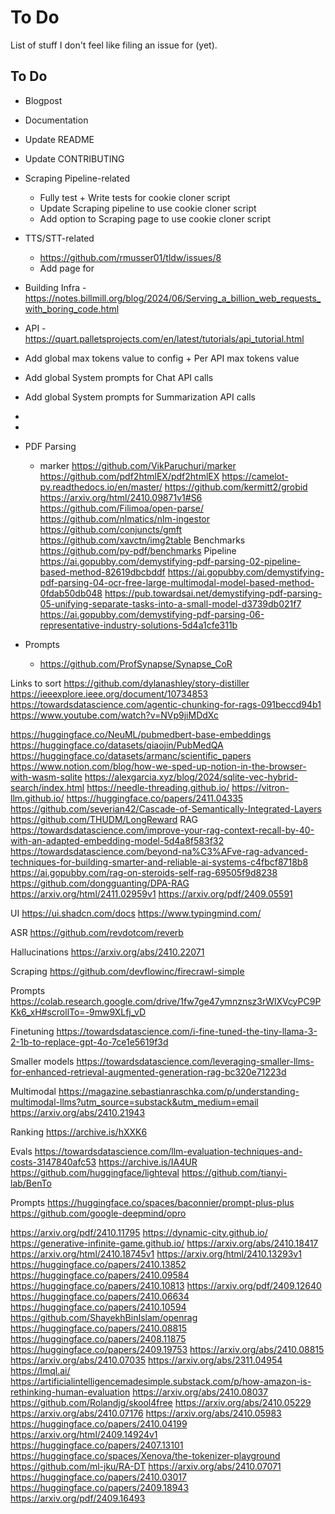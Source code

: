 # To Do

List of stuff I don't feel like filing an issue for (yet).


## To Do
- Blogpost
- Documentation
- Update README
- Update CONTRIBUTING
- Scraping Pipeline-related
    - Fully test + Write tests for cookie cloner script
    - Update Scraping pipeline to use cookie cloner script
    - Add option to Scraping page to use cookie cloner script
- TTS/STT-related
    - https://github.com/rmusser01/tldw/issues/8
    - Add page for 
- Building Infra
      - https://notes.billmill.org/blog/2024/06/Serving_a_billion_web_requests_with_boring_code.html
- API
      - https://quart.palletsprojects.com/en/latest/tutorials/api_tutorial.html
- Add global max tokens value to config + Per API max tokens value
- Add global System prompts for Chat API calls
- Add global System prompts for Summarization API calls
- 
- 
- PDF Parsing
    - marker https://github.com/VikParuchuri/marker
    https://github.com/pdf2htmlEX/pdf2htmlEX
    https://camelot-py.readthedocs.io/en/master/
    https://github.com/kermitt2/grobid
    https://arxiv.org/html/2410.09871v1#S6
    https://github.com/Filimoa/open-parse/
    https://github.com/nlmatics/nlm-ingestor
    https://github.com/conjuncts/gmft
    https://github.com/xavctn/img2table
    Benchmarks
        https://github.com/py-pdf/benchmarks
    Pipeline
        https://ai.gopubby.com/demystifying-pdf-parsing-02-pipeline-based-method-82619dbcbddf
        https://ai.gopubby.com/demystifying-pdf-parsing-04-ocr-free-large-multimodal-model-based-method-0fdab50db048
        https://pub.towardsai.net/demystifying-pdf-parsing-05-unifying-separate-tasks-into-a-small-model-d3739db021f7
        https://ai.gopubby.com/demystifying-pdf-parsing-06-representative-industry-solutions-5d4a1cfe311b

- Prompts
  - https://github.com/ProfSynapse/Synapse_CoR


Links to sort
https://github.com/dylanashley/story-distiller
https://ieeexplore.ieee.org/document/10734853
https://towardsdatascience.com/agentic-chunking-for-rags-091beccd94b1
https://www.youtube.com/watch?v=NVp9jiMDdXc

https://huggingface.co/NeuML/pubmedbert-base-embeddings
https://huggingface.co/datasets/qiaojin/PubMedQA
https://huggingface.co/datasets/armanc/scientific_papers
https://www.notion.com/blog/how-we-sped-up-notion-in-the-browser-with-wasm-sqlite
https://alexgarcia.xyz/blog/2024/sqlite-vec-hybrid-search/index.html
https://needle-threading.github.io/
https://vitron-llm.github.io/
https://huggingface.co/papers/2411.04335
https://github.com/severian42/Cascade-of-Semantically-Integrated-Layers
https://github.com/THUDM/LongReward
RAG
https://towardsdatascience.com/improve-your-rag-context-recall-by-40-with-an-adapted-embedding-model-5d4a8f583f32
https://towardsdatascience.com/beyond-na%C3%AFve-rag-advanced-techniques-for-building-smarter-and-reliable-ai-systems-c4fbcf8718b8
https://ai.gopubby.com/rag-on-steroids-self-rag-69505f9d8238
https://github.com/dongguanting/DPA-RAG
https://arxiv.org/html/2411.02959v1
https://arxiv.org/pdf/2409.05591

UI
https://ui.shadcn.com/docs
https://www.typingmind.com/

ASR
https://github.com/revdotcom/reverb

Hallucinations
https://arxiv.org/abs/2410.22071

Scraping
https://github.com/devflowinc/firecrawl-simple

Prompts
https://colab.research.google.com/drive/1fw7ge47ymnznsz3rWlXVcyPC9PKk6_xH#scrollTo=-9mw9XLfj_vD

Finetuning
https://towardsdatascience.com/i-fine-tuned-the-tiny-llama-3-2-1b-to-replace-gpt-4o-7ce1e5619f3d

Smaller models
https://towardsdatascience.com/leveraging-smaller-llms-for-enhanced-retrieval-augmented-generation-rag-bc320e71223d

Multimodal
https://magazine.sebastianraschka.com/p/understanding-multimodal-llms?utm_source=substack&utm_medium=email
https://arxiv.org/abs/2410.21943

Ranking
https://archive.is/hXXK6

Evals
https://towardsdatascience.com/llm-evaluation-techniques-and-costs-3147840afc53
https://archive.is/IA4UR
https://github.com/huggingface/lighteval
https://github.com/tianyi-lab/BenTo

Prompts
https://huggingface.co/spaces/baconnier/prompt-plus-plus
https://github.com/google-deepmind/opro


https://arxiv.org/pdf/2410.11795
https://dynamic-city.github.io/
https://generative-infinite-game.github.io/
https://arxiv.org/abs/2410.18417
https://arxiv.org/html/2410.18745v1
https://arxiv.org/html/2410.13293v1
https://huggingface.co/papers/2410.13852
https://huggingface.co/papers/2410.09584
https://huggingface.co/papers/2410.10813
https://arxiv.org/pdf/2409.12640
https://huggingface.co/papers/2410.06634
https://huggingface.co/papers/2410.10594
https://github.com/ShayekhBinIslam/openrag
https://huggingface.co/papers/2410.08815
https://huggingface.co/papers/2408.11875
https://huggingface.co/papers/2409.19753
https://arxiv.org/abs/2410.08815
https://arxiv.org/abs/2410.07035
https://arxiv.org/abs/2311.04954
https://lmql.ai/
https://artificialintelligencemadesimple.substack.com/p/how-amazon-is-rethinking-human-evaluation
https://arxiv.org/abs/2410.08037
https://github.com/Rolandjg/skool4free
https://arxiv.org/abs/2410.05229
https://arxiv.org/abs/2410.07176
https://arxiv.org/abs/2410.05983
https://huggingface.co/papers/2410.04199
https://arxiv.org/html/2409.14924v1
https://huggingface.co/papers/2407.13101
https://huggingface.co/spaces/Xenova/the-tokenizer-playground
https://github.com/ml-jku/RA-DT
https://arxiv.org/abs/2410.07071
https://huggingface.co/papers/2410.03017
https://huggingface.co/papers/2409.18943
https://arxiv.org/pdf/2409.16493



